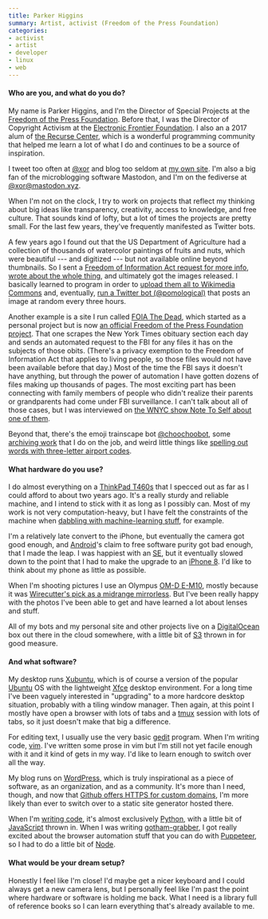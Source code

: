 ```yaml
---
title: Parker Higgins
summary: Artist, activist (Freedom of the Press Foundation)
categories:
- activist
- artist
- developer
- linux
- web
---
```


#### Who are you, and what do you do?

My name is Parker Higgins, and I'm the Director of Special Projects at the [Freedom of the Press Foundation](https://freedom.press/ "A non-profit defending an open press."). Before that, I was the Director of Copyright Activism at the [Electronic Frontier Foundation](https://www.eff.org/ "A non-profit fighting for digital civil liberties."). I also an a 2017 alum of [the Recurse Center](https://www.recurse.com/ "A programming retreat in New York City."), which is a wonderful programming community that helped me learn a lot of what I do and continues to be a source of inspiration.

I tweet too often at [@xor](https://twitter.com/xor "Parker's Twitter account.") and blog too seldom at [my own site](https://parkerhiggins.net/ "Parker's website."). I'm also a big fan of the microblogging software Mastodon, and I'm on the fediverse at [@xor@mastodon.xyz](https://mastodon.xyz/@xor "Parker's Mastodon account.").

When I'm not on the clock, I try to work on projects that reflect my thinking about big ideas like transparency, creativity, access to knowledge, and free culture. That sounds kind of lofty, but a lot of times the projects are pretty small. For the last few years, they've frequently manifested as Twitter bots.

A few years ago I found out that the US Department of Agriculture had a collection of thousands of watercolor paintings of fruits and nuts, which were beautiful --- and digitized --- but not available online beyond thumbnails. So I sent a [Freedom of Information Act request for more info](https://www.muckrock.com/foi/united-states-of-america-10/pomological-library-costs-and-revenues-16335/ "Parker's Freedom of Information Act request regarding the Department of Agriculture's watercolour paintings."), [wrote about the whole thing](https://parkerhiggins.net/2015/04/us-government-release-7584-fruit-pictures/ "Parker's post about his request for info on the Department of Agriculture's watercolour paintings."), and ultimately got the images released. I basically learned to program in order to [upload them all to Wikimedia Commons](https://commons.wikimedia.org/wiki/Category:USDA_Pomological_Watercolors) and, eventually, [run a Twitter bot (@pomological)](https://twitter.com/pomological "Parker's Twitter bot showing the Department of Agriculture watercolour paintings.") that posts an image at random every three hours.

Another example is a site I run called [FOIA The Dead](https://foiathedead.org/ "Parker's project that requests FBI files on people recently listed in the New York Times obituary section."), which started as a personal project but is now [an official Freedom of the Press Foundation project](https://freedom.press/news/foia-dead-transparency-site-public-figures-are-dying-get/ "Parker's post about FOIA The Dead."). That one scrapes the New York Times obituary section each day and sends an automated request to the FBI for any files it has on the subjects of those obits. (There's a privacy exemption to the Freedom of Information Act that applies to living people, so those files would not have been available before that day.) Most of the time the FBI says it doesn't have anything, but through the power of automation I have gotten dozens of files making up thousands of pages. The most exciting part has been connecting with family members of people who didn't realize their parents or grandparents had come under FBI surveillance. I can't talk about all of those cases, but I was interviewed on [the WNYC show Note To Self about one of them](https://www.wnycstudios.org/story/foia-fbi-file/ "An interview with Parker on WYNC about his FOIA The Dead site.").

Beyond that, there's the emoji trainscape bot [@choochoobot](https://twitter.com/choochoobot "Parker's Twitter bot that shows emoji-based train landscapes."), some [archiving work](https://www.nytimes.com/2018/02/01/business/media/gawker-archives-press-freedom.html "A New York Times article about Parker's work preserving the contents of Gawker.") that I do on the job, and weird little things like [spelling out words with three-letter airport codes](https://www.atlasobscura.com/articles/how-many-words-can-you-make-with-airport-codes "An Atlas Obscura article about Parker's airport code word project.").

#### What hardware do you use?

I do almost everything on a [ThinkPad T460s][thinkpad-t460s] that I specced out as far as I could afford to about two years ago. It's a really sturdy and reliable machine, and I intend to stick with it as long as I possibly can. Most of my work is not very computation-heavy, but I have felt the constraints of the machine when [dabbling with machine-learning stuff](https://twitter.com/xor/status/923685654973812736 "Parker's tweet about training a neural network on New York City dog names."), for example.

I'm a relatively late convert to the iPhone, but eventually the camera got good enough, and [Android][]'s claim to free software purity got bad enough, that I made the leap. I was happiest with an [SE][iphone-se], but it eventually slowed down to the point that I had to make the upgrade to an [iPhone 8][iphone-8]. I'd like to think about my phone as little as possible.

When I'm shooting pictures I use an Olympus [OM-D E-M10][om-d-e-m1-mark-ii], mostly because it was [Wirecutter's pick as a midrange mirrorless](https://thewirecutter.com/reviews/best-mirrorless-camera-under-1000/ "A Wirecutter article about mirrorless cameras."). But I've been really happy with the photos I've been able to get and have learned a lot about lenses and stuff.

All of my bots and my personal site and other projects live on a [DigitalOcean][] box out there in the cloud somewhere, with a little bit of [S3][] thrown in for good measure.

#### And what software?

My desktop runs [Xubuntu][], which is of course a version of the popular [Ubuntu][] OS with the lightweight [Xfce][] desktop environment. For a long time I've been vaguely interested in "upgrading" to a more hardcore desktop situation, probably with a tiling window manager. Then again, at this point I mostly have open a browser with lots of tabs and a [tmux][] session with lots of tabs, so it just doesn't make that big a difference.

For editing text, I usually use the very basic [gedit][] program. When I'm writing code, [vim][]. I've written some prose in vim but I'm still not yet facile enough with it and it kind of gets in my way. I'd like to learn enough to switch over all the way.

My blog runs on [WordPress][], which is truly inspirational as a piece of software, as an organization, and as a community. It's more than I need, though, and now that [Github offers HTTPS for custom domains](https://blog.github.com/2018-05-01-github-pages-custom-domains-https/ "A GitHub weblog post about supporting HTTPS for custom domains."), I'm more likely than ever to switch over to a static site generator hosted there.

When I'm [writing code](https://github.com/thisisparker/ "Parker's GitHub account."), it's almost exclusively [Python][], with a little bit of [JavaScript][] thrown in. When I was writing [gotham-grabber][], I got really excited about the browser automation stuff that you can do with [Puppeteer][], so I had to do a little bit of [Node][node.js].

#### What would be your dream setup?

Honestly I feel like I'm close! I'd maybe get a nicer keyboard and I could always get a new camera lens, but I personally feel like I'm past the point where hardware or software is holding me back. What I need is a library full of reference books so I can learn everything that's already available to me.

[iphone-8]: https://en.wikipedia.org/wiki/IPhone_8 "A 4.7 inch smartphone."
[iphone-se]: https://en.wikipedia.org/wiki/IPhone_SE "A 4 inch smartphone."
[om-d-e-m1-mark-ii]: http://www.getolympus.com/us/en/e-m1-mark-ii.html "A 20 megapixel mirrorless camera."
[thinkpad-t460s]: https://www3.lenovo.com/us/en/laptops/thinkpad/thinkpad-t-series/ThinkPad-T460s/p/22TP2TT460S "A 14 inch PC laptop."
[android]: https://developers.google.com/android/?csw=1 "A mobile phone platform."
[digitalocean]: https://www.digitalocean.com/ "An SSD-based web hosting service."
[gedit]: https://wiki.gnome.org/Apps/Gedit "A text editor for GNOME."
[gotham-grabber]: https://github.com/freedomofpress/gotham-grabber "A set of archiving scripts for generating PDF files of particular websites."
[javascript]: https://en.wikipedia.org/wiki/JavaScript "An interpreted scripting language."
[node.js]: https://nodejs.org/en/ "A Javascript application platform."
[puppeteer]: https://github.com/GoogleChrome/puppeteer "A Node library for automating Chrome."
[python]: https://www.python.org/ "An interpreted scripting language."
[s3]: https://aws.amazon.com/s3/ "Cloud-based Internet storage magic."
[tmux]: http://sourceforge.net/projects/tmux/ "A terminal multiplexer, similar to screen."
[ubuntu]: https://www.ubuntu.com/ "A Unix distribution."
[vim]: http://www.vim.org/ "A command-line text editor."
[wordpress]: https://wordpress.com/ "Weblog publishing software."
[xfce]: http://www.xfce.org/ "A lightweight UNIX-like desktop environment."
[xubuntu]: https://xubuntu.org/ "A lightweight version of the Ubuntu distribution."
